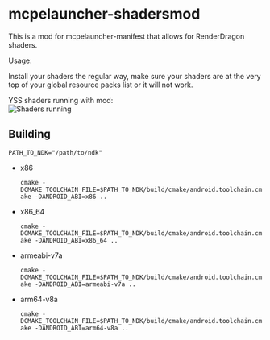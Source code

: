 # mcpelauncher-shadersmod

This is a mod for mcpelauncher-manifest that allows for RenderDragon shaders.

Usage: 

Install your shaders the regular way, make sure your shaders are at the very top of your global resource packs list or it will not work.

YSS shaders running with mod:  
![Shaders running](https://user-images.githubusercontent.com/85067619/233049451-6253095e-e5c9-433c-b2f3-5ccad202ecba.png)

## Building
`PATH_TO_NDK="/path/to/ndk"`
- x86

  `cmake -DCMAKE_TOOLCHAIN_FILE=$PATH_TO_NDK/build/cmake/android.toolchain.cmake -DANDROID_ABI=x86 ..`
- x86_64

  `cmake -DCMAKE_TOOLCHAIN_FILE=$PATH_TO_NDK/build/cmake/android.toolchain.cmake -DANDROID_ABI=x86_64 ..`
- armeabi-v7a

  `cmake -DCMAKE_TOOLCHAIN_FILE=$PATH_TO_NDK/build/cmake/android.toolchain.cmake -DANDROID_ABI=armeabi-v7a ..`
- arm64-v8a

  `cmake -DCMAKE_TOOLCHAIN_FILE=$PATH_TO_NDK/build/cmake/android.toolchain.cmake -DANDROID_ABI=arm64-v8a ..`
